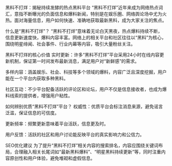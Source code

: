 黑料不打烊：揭秘持续发酵的热点黑料平台
“黑料不打烊”近年来成为网络热点词汇，意指不断曝光的负面信息和爆料新闻，特别是在娱乐圈、网络舆论场中尤为火热。面对海量信息，用户如何快速、准确地获取最新黑料，成为大家关注的焦点。

什么是“黑料不打烊”？
“黑料不打烊”意味着无论白天黑夜，热点爆料持续不断，信息更新速度快，爆料内容丰富。网络上的相关平台和社区往往以“黑料”为核心，围绕明星绯闻、社会事件、行业内幕等内容，吸引大量粉丝关注。

黑料不打烊的核心价值
实时更新：许多“黑料不打烊”平台采用24小时在线内容更新机制，保证第一时间发布最新消息，满足用户对“新鲜感”的需求。

多样内容：涵盖娱乐、社会、科技等多个领域的爆料，内容广泛且深度挖掘，用户能在一个平台内获取多种黑料。

社区互动：不少平台配备活跃的评论区和论坛，用户不仅是信息接收者，也成为爆料线索的提供者，增强用户粘性。

如何辨别优质“黑料不打烊”平台？
权威性：优质平台会标注消息来源，避免谣言泛滥，保证信息的可信度。

更新频率：频繁更新意味着平台活跃，信息更及时。

用户反馈：活跃的社区和用户讨论能反映平台的真实影响力和公信力。

SEO优化建议
为了提升“黑料不打烊”相关内容的搜索排名，内容应围绕关键词布局，合理融入相关长尾词如“最新黑料爆料”、“明星黑料持续更新”等，同时注重内容原创性和用户体验，避免堆砌和虚假信息。
